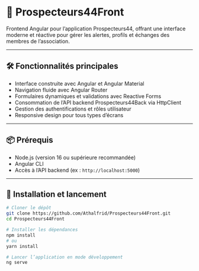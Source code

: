 # 🚀 Prospecteurs44Front

Frontend Angular pour l’application Prospecteurs44, offrant une interface moderne et réactive pour gérer les alertes, profils et échanges des membres de l’association.

---

## 🛠️ Fonctionnalités principales

- Interface construite avec Angular et Angular Material  
- Navigation fluide avec Angular Router  
- Formulaires dynamiques et validations avec Reactive Forms  
- Consommation de l’API backend Prospecteurs44Back via HttpClient  
- Gestion des authentifications et rôles utilisateur  
- Responsive design pour tous types d’écrans

---

## 📦 Prérequis

- Node.js (version 16 ou supérieure recommandée)  
- Angular CLI  
- Accès à l’API backend (ex : `http://localhost:5000`)

---

## 🚀 Installation et lancement

```bash
# Cloner le dépôt
git clone https://github.com/Athalfrid/Prospecteurs44Front.git
cd Prospecteurs44Front

# Installer les dépendances
npm install
# ou
yarn install

# Lancer l’application en mode développement
ng serve
